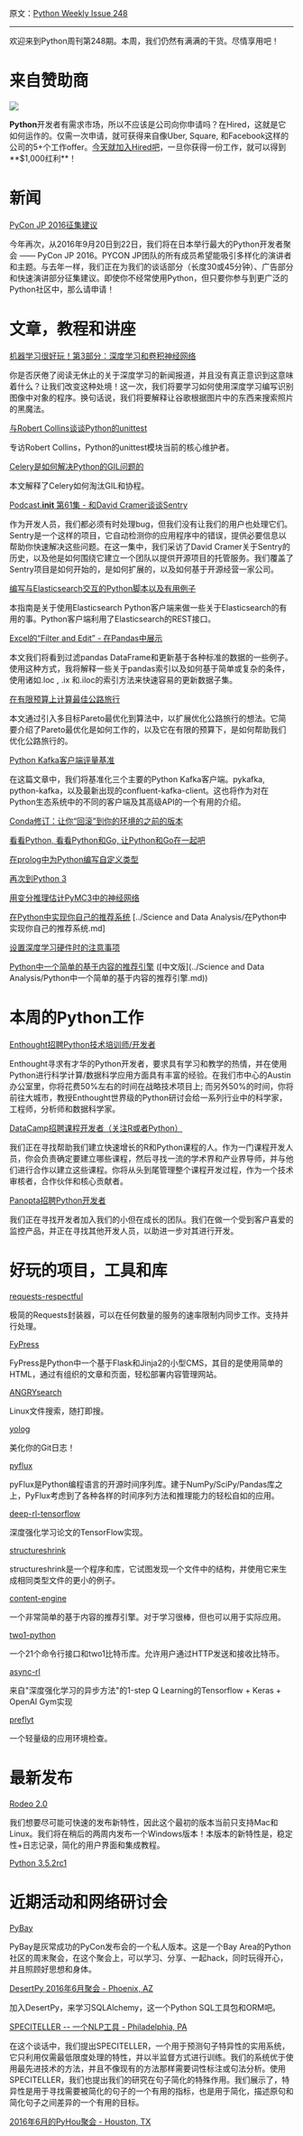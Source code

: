 原文：[Python Weekly Issue 248](http://us2.campaign-archive2.com/?u=e2e180baf855ac797ef407fc7&id=600d887f08&e=148158c7b4)

---

欢迎来到Python周刊第248期。本周，我们仍然有满满的干货。尽情享用吧！

# 来自赞助商

[![](https://gallery.mailchimp.com/72f68dcee17c92724bc7822fb/images/a7efe9e7-ad6c-40b1-88e4-aad1f91af194.png)](http://hrd.cm/1OcLAGQ)

**Python**开发者有需求市场，所以不应该是公司向你申请吗？在Hired，这就是它如何运作的。仅需一次申请，就可获得来自像Uber, Square, 和Facebook这样的公司的5+个工作offer。[今天就加入Hired吧](http://hrd.cm/1OcLAGQ)，一旦你获得一份工作，就可以得到**$1,000红利**！

# 新闻

[PyCon JP 2016征集建议](https://pycon.jp/2016/en/talks/cfp/)

今年再次，从2016年9月20日到22日，我们将在日本举行最大的Python开发者聚会 —— PyCon JP 2016。PYCON JP团队的所有成员希望能吸引多样化的演讲者和主题。与去年一样，我们正在为我们的谈话部分（长度30或45分钟）、广告部分和快速演讲部分征集建议。即使你不经常使用Python，但只要你参与到更广泛的Python社区中，那么请申请！


# 文章，教程和讲座

[机器学习很好玩！第3部分：深度学习和卷积神经网络](https://medium.com/@ageitgey/machine-learning-is-fun-part-3-deep-learning-and-convolutional-neural-networks-f40359318721)

你是否厌倦了阅读无休止的关于深度学习的新闻报道，并且没有真正意识到这意味着什么？让我们改变这种处境！这一次，我们将要学习如何使用深度学习编写识别图像中对象的程序。换句话说，我们将要解释让谷歌根据图片中的东西来搜索照片的黑魔法。

[与Robert Collins谈谈Python的unittest](http://pythontesting.net/podcast/19-python-unittest-robert-collins/)

专访Robert Collins，Python的unittest模块当前的核心维护者。

[Celery是如何解决Python的GIL问题的](http://blog.domanski.me/how-celery-fixed-pythons-gil-problem/)

本文解释了Celery如何淘汰GIL和协程。

[Podcast.__init__ 第61集 - 和David Cramer谈谈Sentry](http://pythonpodcast.com/david-cramer-sentry.html)

作为开发人员，我们都必须有时处理bug，但我们没有让我们的用户也处理它们。Sentry是一个这样的项目，它自动检测你的应用程序中的错误，提供必要信息以帮助你快速解决这些问题。在这一集中，我们采访了David Cramer关于Sentry的历史，以及他是如何围绕它建立一个团队以提供开源项目的托管服务。我们覆盖了Sentry项目是如何开始的，是如何扩展的，以及如何基于开源经营一家公司。

[编写与Elasticsearch交互的Python脚本以及有用例子](https://qbox.io/blog/python-scripts-interact-elasticsearch-examples)

本指南是关于使用Elasticsearch Python客户端来做一些关于Elasticsearch的有用的事。Python客户端利用了Elasticsearch的REST接口。

[Excel的“Filter and Edit” - 在Pandas中展示](http://pbpython.com/excel-filter-edit.html)

本文我们将看到过滤pandas DataFrame和更新基于各种标准的数据的一些例子。使用这种方式，我将解释一些关于pandas索引以及如何基于简单或复杂的条件，使用诸如.loc , .ix 和.iloc的索引方法来快速容易的更新数据子集。

[在有限预算上计算最佳公路旅行](http://www.randalolson.com/2016/06/05/computing-optimal-road-trips-on-a-limited-budget/)

本文通过引入多目标Pareto最优化到算法中，以扩展优化公路旅行的想法。它简要介绍了Pareto最优化是如何工作的，以及它在有限的预算下，是如何帮助我们优化公路旅行的。

[Python Kafka客户端评量基准](http://activisiongamescience.github.io/2016/06/15/Kafka-Client-Benchmarking/)

在这篇文章中，我们将基准化三个主要的Python Kafka客户端。pykafka, python-kafka，以及最新出现的confluent-kafka-client。这也将作为对在Python生态系统中的不同的客户端及其高级API的一个有用的介绍。

[Conda修订：让你“回滚”到你的环境的之前的版本](http://blog.rtwilson.com/conda-revisions-letting-you-rollback-to-a-previous-version-of-your-environment/)

[看看Python, 看看Python和Go, 让Python和Go在一起吧](https://blog.heroku.com/archives/2016/6/2/see_python_see_python_go_go_python_go)

[在prolog中为Python编写自定义类型](http://code.alehander42.me/prolog_type_systems)

[再次到Python 3](http://www.b-list.org/weblog/2016/jun/10/python-3-again/)

[用变分推理估计PyMC3中的神经网络](http://twiecki.github.io/blog/2016/06/01/bayesian-deep-learning/)

[在Python中实现你自己的推荐系统](http://online.cambridgecoding.com/notebooks/eWReNYcAfB/implementing-your-own-recommender-systems-in-python-2) [../Science and Data Analysis/在Python中实现你自己的推荐系统.md]

[设置深度学习硬件时的注意事项](http://www.pyimagesearch.com/2016/06/13/considerations-when-setting-up-deep-learning-hardware/)

[Python中一个简单的基于内容的推荐引擎](http://blog.untrod.com/2016/06/simple-similar-products-recommendation-engine-in-python.html) ([中文版](../Science and Data Analysis/Python中一个简单的基于内容的推荐引擎.md))

# 本周的Python工作

[Enthought招聘Python技术培训师/开发者](http://jobs.pythonweekly.com/jobs/python-technical-trainerdeveloper/)

Enthought寻求有才华的Python开发者，要求具有学习和教学的热情，并在使用Python进行科学计算/数据科学应用方面具有丰富的经验。在我们市中心的Austin办公室里，你将花费50%左右的时间在战略技术项目上; 而另外50%的时间，你将前往大城市，教授Enthought世界级的Python研讨会给一系列行业中的科学家，工程师，分析师和数据科学家。

[DataCamp招聘课程开发者（关注R或者Python）](http://jobs.pythonweekly.com/jobs/course-developer-r-or-python-focus/) 

我们正在寻找帮助我们建立快速增长的R和Python课程的人。作为一门课程开发人员，你会负责确定要建立哪些课程，然后寻找一流的学术界和产业界导师，并与他们进行合作以建立这些课程。你将从头到尾管理整个课程开发过程，作为一个技术审核者，合作伙伴和核心贡献者。

[Panopta招聘Python开发者](http://jobs.pythonweekly.com/jobs/python-developer-10/) 

我们正在寻找开发者加入我们的小但在成长的团队。我们在做一个受到客户喜爱的监控产品，并正在寻找其他开发人员，以助进一步对其进行开发。


# 好玩的项目，工具和库

[requests-respectful](https://github.com/nbrochu/requests-respectful)

极简的Requests封装器，可以在任何数量的服务的速率限制内同步工作。支持并行处理。

[FyPress](https://github.com/Fy-/FyPress) 

FyPress是Python中一个基于Flask和Jinja2的小型CMS，其目的是使用简单的HTML，通过有组织的文章和页面，轻松部署内容管理网站。

[ANGRYsearch](https://github.com/DoTheEvo/ANGRYsearch)

Linux文件搜索，随打即搜。

[yolog](https://github.com/karandesai-96/yolog)

美化你的Git日志！

[pyflux](https://github.com/RJT1990/pyflux)

pyFlux是Python编程语言的开源时间序列库。建于NumPy/SciPy/Pandas库之上，PyFlux考虑到了各种各样的时间序列方法和推理能力的轻松自如的应用。

[deep-rl-tensorflow](https://github.com/carpedm20/deep-rl-tensorflow)

深度强化学习论文的TensorFlow实现。

[structureshrink](https://github.com/DRMacIver/structureshrink)

structureshrink是一个程序和库，它试图发现一个文件中的结构，并使用它来 ​​生成相同类型文件的更小的例子。

[content-engine](https://github.com/groveco/content-engine)

一个非常简单的基于内容的推荐引擎。对于学习很棒，但也可以用于实际应用。

[two1-python](https://github.com/21dotco/two1-python)

一个21个命令行接口和two1比特币库。允许用户通过HTTP发送和接收比特币。

[async-rl](https://github.com/coreylynch/async-rl)

来自"深度强化学习的异步方法"的1-step Q Learning的Tensorflow + Keras + OpenAI Gym实现

[preflyt](https://github.com/humangeo/preflyt)

一个轻量级的应用环境检查。


# 最新发布

[Rodeo 2.0](http://blog.yhat.com/posts/rodeo-2.0-release.html)

我们想要尽可能可快速的发布新特性，因此这个最初的版本当前只支持Mac和Linux。我们将在稍后的两周内发布一个Windows版本！本版本的新特性是，稳定性+日志记录，简化的用户界面和集成教程。

[Python 3.5.2rc1](https://www.python.org/downloads/release/python-352rc1/)

# 近期活动和网络研讨会

[PyBay](http://www.pybay.com/)

PyBay是灰常成功的PyCon发布会的一个私人版本。这是一个Bay Area的Python社区的周末聚会，在这个聚会上，可以学习、分享、一起hack，同时玩得开心，并且照顾好思想和身体。

[DesertPy 2016年6月聚会 - Phoenix, AZ](http://www.meetup.com/Phoenix-Python-Meetup-Group/events/231704264/)

加入DesertPy，来学习SQLAlchemy，这一个Python SQL工具包和ORM吧。

[SPECITELLER -- 一个NLP工具  - Philadelphia­, PA](http://www.meetup.com/phillypug/events/231083878/)

在这个谈话中，我们提出SPECITELLER，一个用于预测句子特异性的实用系统，它只利用仅需最低限度处理的特性，并以半监督方式进行训练。我们的系统优于使用最先进技术的方法，并且不像现有的方法那样需要词性标注或句法分析。使用SPECITELLER，我们也提出我们的研究在句子简化的特殊作用。我们展示了，特异性是用于寻找需要被简化的句子的一个有用的指标，也是用于简化，描述原句和简化句子之间差异的一个有用的目标。

[2016年6月的PyHou聚会 - Houston, TX](http://www.meetup.com/python-14/events/226846510/)
